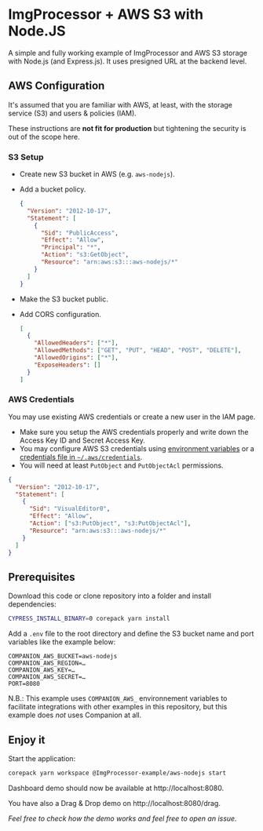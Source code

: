 # ImgProcessor + AWS S3 with Node.JS

A simple and fully working example of ImgProcessor and AWS S3 storage with Node.js (and
Express.js). It uses presigned URL at the backend level.

## AWS Configuration

It's assumed that you are familiar with AWS, at least, with the storage service
(S3) and users & policies (IAM).

These instructions are **not fit for production** but tightening the security is
out of the scope here.

### S3 Setup

- Create new S3 bucket in AWS (e.g. `aws-nodejs`).
- Add a bucket policy.

  ```json
  {
    "Version": "2012-10-17",
    "Statement": [
      {
        "Sid": "PublicAccess",
        "Effect": "Allow",
        "Principal": "*",
        "Action": "s3:GetObject",
        "Resource": "arn:aws:s3:::aws-nodejs/*"
      }
    ]
  }
  ```

- Make the S3 bucket public.
- Add CORS configuration.

  ```json
  [
    {
      "AllowedHeaders": ["*"],
      "AllowedMethods": ["GET", "PUT", "HEAD", "POST", "DELETE"],
      "AllowedOrigins": ["*"],
      "ExposeHeaders": []
    }
  ]
  ```

### AWS Credentials

You may use existing AWS credentials or create a new user in the IAM page.

- Make sure you setup the AWS credentials properly and write down the Access Key
  ID and Secret Access Key.
- You may configure AWS S3 credentials using
  [environment variables](https://docs.aws.amazon.com/sdk-for-javascript/v3/developer-guide/loading-node-credentials-environment.html)
  or a
  [credentials file in `~/.aws/credentials`](https://docs.aws.amazon.com/sdk-for-javascript/v3/developer-guide/setting-credentials-node.html).
- You will need at least `PutObject` and `PutObjectAcl` permissions.

```json
{
  "Version": "2012-10-17",
  "Statement": [
    {
      "Sid": "VisualEditor0",
      "Effect": "Allow",
      "Action": ["s3:PutObject", "s3:PutObjectAcl"],
      "Resource": "arn:aws:s3:::aws-nodejs/*"
    }
  ]
}
```

## Prerequisites

Download this code or clone repository into a folder and install dependencies:

```sh
CYPRESS_INSTALL_BINARY=0 corepack yarn install
```

Add a `.env` file to the root directory and define the S3 bucket name and port
variables like the example below:

```
COMPANION_AWS_BUCKET=aws-nodejs
COMPANION_AWS_REGION=…
COMPANION_AWS_KEY=…
COMPANION_AWS_SECRET=…
PORT=8080
```

N.B.: This example uses `COMPANION_AWS_` environnement variables to facilitate
integrations with other examples in this repository, but this example does _not_
uses Companion at all.

## Enjoy it

Start the application:

```sh
corepack yarn workspace @ImgProcessor-example/aws-nodejs start
```

Dashboard demo should now be available at http://localhost:8080.

You have also a Drag & Drop demo on http://localhost:8080/drag.

_Feel free to check how the demo works and feel free to open an issue._
